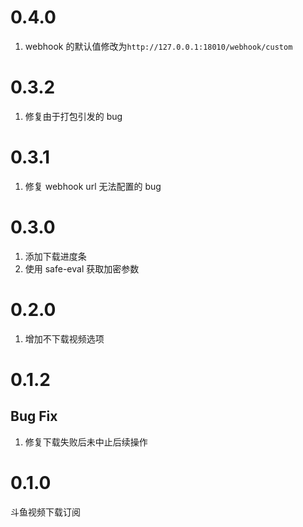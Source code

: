 # 0.4.0

1. webhook 的默认值修改为`http://127.0.0.1:18010/webhook/custom`

# 0.3.2

1. 修复由于打包引发的 bug

# 0.3.1

1. 修复 webhook url 无法配置的 bug

# 0.3.0

1. 添加下载进度条
2. 使用 safe-eval 获取加密参数

# 0.2.0

1. 增加不下载视频选项

# 0.1.2

## Bug Fix

1. 修复下载失败后未中止后续操作

# 0.1.0

斗鱼视频下载订阅
